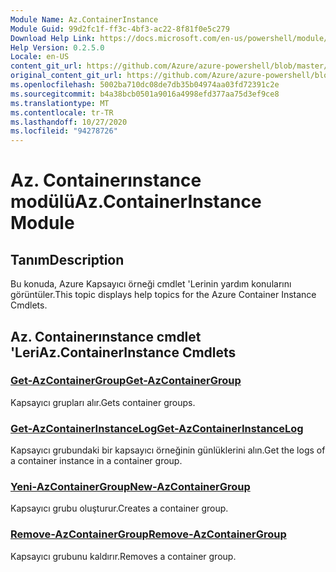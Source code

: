 ```yaml
---
Module Name: Az.ContainerInstance
Module Guid: 99d2fc1f-ff3c-4bf3-ac22-8f81f0e5c279
Download Help Link: https://docs.microsoft.com/en-us/powershell/module/az.containerinstance
Help Version: 0.2.5.0
Locale: en-US
content_git_url: https://github.com/Azure/azure-powershell/blob/master/src/ContainerInstance/ContainerInstance/help/Az.ContainerInstance.md
original_content_git_url: https://github.com/Azure/azure-powershell/blob/master/src/ContainerInstance/ContainerInstance/help/Az.ContainerInstance.md
ms.openlocfilehash: 5002ba710dc08de7db35b04974aa03fd72391c2e
ms.sourcegitcommit: b4a38bcb0501a9016a4998efd377aa75d3ef9ce8
ms.translationtype: MT
ms.contentlocale: tr-TR
ms.lasthandoff: 10/27/2020
ms.locfileid: "94278726"
---
```

# <span data-ttu-id="11611-101">Az. Containerınstance modülü</span><span class="sxs-lookup"><span data-stu-id="11611-101">Az.ContainerInstance Module</span></span>
## <span data-ttu-id="11611-102">Tanım</span><span class="sxs-lookup"><span data-stu-id="11611-102">Description</span></span>
<span data-ttu-id="11611-103">Bu konuda, Azure Kapsayıcı örneği cmdlet 'Lerinin yardım konularını görüntüler.</span><span class="sxs-lookup"><span data-stu-id="11611-103">This topic displays help topics for the Azure Container Instance Cmdlets.</span></span>

## <span data-ttu-id="11611-104">Az. Containerınstance cmdlet 'Leri</span><span class="sxs-lookup"><span data-stu-id="11611-104">Az.ContainerInstance Cmdlets</span></span>
### [<span data-ttu-id="11611-105">Get-AzContainerGroup</span><span class="sxs-lookup"><span data-stu-id="11611-105">Get-AzContainerGroup</span></span>](Get-AzContainerGroup.md)
<span data-ttu-id="11611-106">Kapsayıcı grupları alır.</span><span class="sxs-lookup"><span data-stu-id="11611-106">Gets container groups.</span></span>

### [<span data-ttu-id="11611-107">Get-AzContainerInstanceLog</span><span class="sxs-lookup"><span data-stu-id="11611-107">Get-AzContainerInstanceLog</span></span>](Get-AzContainerInstanceLog.md)
<span data-ttu-id="11611-108">Kapsayıcı grubundaki bir kapsayıcı örneğinin günlüklerini alın.</span><span class="sxs-lookup"><span data-stu-id="11611-108">Get the logs of a container instance in a container group.</span></span>

### [<span data-ttu-id="11611-109">Yeni-AzContainerGroup</span><span class="sxs-lookup"><span data-stu-id="11611-109">New-AzContainerGroup</span></span>](New-AzContainerGroup.md)
<span data-ttu-id="11611-110">Kapsayıcı grubu oluşturur.</span><span class="sxs-lookup"><span data-stu-id="11611-110">Creates a container group.</span></span>

### [<span data-ttu-id="11611-111">Remove-AzContainerGroup</span><span class="sxs-lookup"><span data-stu-id="11611-111">Remove-AzContainerGroup</span></span>](Remove-AzContainerGroup.md)
<span data-ttu-id="11611-112">Kapsayıcı grubunu kaldırır.</span><span class="sxs-lookup"><span data-stu-id="11611-112">Removes a container group.</span></span>

